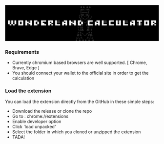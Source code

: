 <img src="banner.png" alt="banner" width="700"/>

### Requirements
- Currently chromium based browsers are well supported. [ Chrome, Brave, Edge ]
- You should connect your wallet to the official site in order to get the calculation

### Load the extension
You can load the extension directly from the GitHub in these simple steps:
- Download the release or clone the repo
- Go to : chrome://extensions
- Enable developer option
- Click 'load unpacked'
- Select the folder in which you cloned or unzipped the extension
- TADA! 
